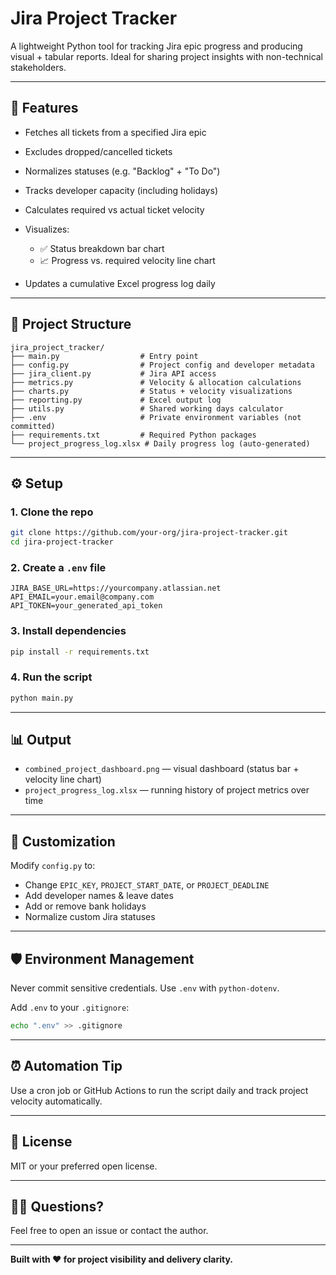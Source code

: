 # Jira Project Tracker

A lightweight Python tool for tracking Jira epic progress and producing visual + tabular reports.
Ideal for sharing project insights with non-technical stakeholders.

---

## 🚀 Features

- Fetches all tickets from a specified Jira epic
- Excludes dropped/cancelled tickets
- Normalizes statuses (e.g. "Backlog" + "To Do")
- Tracks developer capacity (including holidays)
- Calculates required vs actual ticket velocity
- Visualizes:

  - ✅ Status breakdown bar chart
  - 📈 Progress vs. required velocity line chart

- Updates a cumulative Excel progress log daily

---

## 📁 Project Structure

```
jira_project_tracker/
├── main.py                  # Entry point
├── config.py                # Project config and developer metadata
├── jira_client.py           # Jira API access
├── metrics.py               # Velocity & allocation calculations
├── charts.py                # Status + velocity visualizations
├── reporting.py             # Excel output log
├── utils.py                 # Shared working days calculator
├── .env                     # Private environment variables (not committed)
├── requirements.txt         # Required Python packages
└── project_progress_log.xlsx # Daily progress log (auto-generated)
```

---

## ⚙️ Setup

### 1. Clone the repo

```bash
git clone https://github.com/your-org/jira-project-tracker.git
cd jira-project-tracker
```

### 2. Create a `.env` file

```env
JIRA_BASE_URL=https://yourcompany.atlassian.net
API_EMAIL=your.email@company.com
API_TOKEN=your_generated_api_token
```

### 3. Install dependencies

```bash
pip install -r requirements.txt
```

### 4. Run the script

```bash
python main.py
```

---

## 📊 Output

- `combined_project_dashboard.png` — visual dashboard (status bar + velocity line chart)
- `project_progress_log.xlsx` — running history of project metrics over time

---

## 🧩 Customization

Modify `config.py` to:

- Change `EPIC_KEY`, `PROJECT_START_DATE`, or `PROJECT_DEADLINE`
- Add developer names & leave dates
- Add or remove bank holidays
- Normalize custom Jira statuses

---

## 🛡️ Environment Management

Never commit sensitive credentials. Use `.env` with `python-dotenv`.

Add `.env` to your `.gitignore`:

```bash
echo ".env" >> .gitignore
```

---

## ⏰ Automation Tip

Use a cron job or GitHub Actions to run the script daily and track project velocity automatically.

---

## 📝 License

MIT or your preferred open license.

---

## 🙋‍♂️ Questions?

Feel free to open an issue or contact the author.

---

**Built with ❤️ for project visibility and delivery clarity.**
